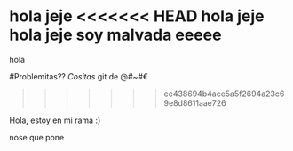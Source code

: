 hola jeje
<<<<<<< HEAD
hola jeje
hola jeje
soy malvada eeeee
=======

hola

#Problemitas??
*Cositas*
git de @#~#€

>>>>>>> ee438694b4ace5a5f2694a23c69e8d8611aae726

Hola, estoy en mi rama :)

nose que pone
